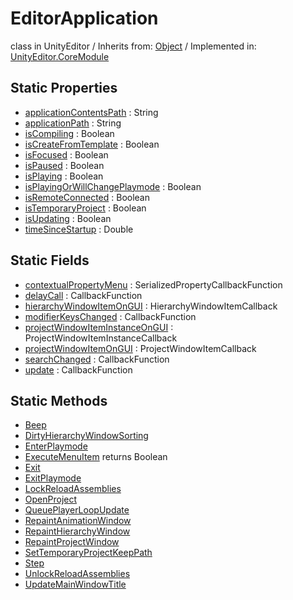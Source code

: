 # EditorApplication
class in UnityEditor
 / Inherits from: <a href="https://docs.unity3d.com/6000.0/Documentation/ScriptReference/Object.html">Object</a> / Implemented in: <a href="https://docs.unity3d.com/6000.0/Documentation/ScriptReference/UnityEditor.CoreModule.html">UnityEditor.CoreModule</a>
## Static Properties
- <a href="https://docs.unity3d.com/6000.0/Documentation/ScriptReference/EditorApplication-applicationContentsPath.html">applicationContentsPath</a> : String
- <a href="https://docs.unity3d.com/6000.0/Documentation/ScriptReference/EditorApplication-applicationPath.html">applicationPath</a> : String
- <a href="https://docs.unity3d.com/6000.0/Documentation/ScriptReference/EditorApplication-isCompiling.html">isCompiling</a> : Boolean
- <a href="https://docs.unity3d.com/6000.0/Documentation/ScriptReference/EditorApplication-isCreateFromTemplate.html">isCreateFromTemplate</a> : Boolean
- <a href="https://docs.unity3d.com/6000.0/Documentation/ScriptReference/EditorApplication-isFocused.html">isFocused</a> : Boolean
- <a href="https://docs.unity3d.com/6000.0/Documentation/ScriptReference/EditorApplication-isPaused.html">isPaused</a> : Boolean
- <a href="https://docs.unity3d.com/6000.0/Documentation/ScriptReference/EditorApplication-isPlaying.html">isPlaying</a> : Boolean
- <a href="https://docs.unity3d.com/6000.0/Documentation/ScriptReference/EditorApplication-isPlayingOrWillChangePlaymode.html">isPlayingOrWillChangePlaymode</a> : Boolean
- <a href="https://docs.unity3d.com/6000.0/Documentation/ScriptReference/EditorApplication-isRemoteConnected.html">isRemoteConnected</a> : Boolean
- <a href="https://docs.unity3d.com/6000.0/Documentation/ScriptReference/EditorApplication-isTemporaryProject.html">isTemporaryProject</a> : Boolean
- <a href="https://docs.unity3d.com/6000.0/Documentation/ScriptReference/EditorApplication-isUpdating.html">isUpdating</a> : Boolean
- <a href="https://docs.unity3d.com/6000.0/Documentation/ScriptReference/EditorApplication-timeSinceStartup.html">timeSinceStartup</a> : Double
## Static Fields
- <a href="https://docs.unity3d.com/6000.0/Documentation/ScriptReference/EditorApplication-contextualPropertyMenu.html">contextualPropertyMenu</a> : SerializedPropertyCallbackFunction
- <a href="https://docs.unity3d.com/6000.0/Documentation/ScriptReference/EditorApplication-delayCall.html">delayCall</a> : CallbackFunction
- <a href="https://docs.unity3d.com/6000.0/Documentation/ScriptReference/EditorApplication-hierarchyWindowItemOnGUI.html">hierarchyWindowItemOnGUI</a> : HierarchyWindowItemCallback
- <a href="https://docs.unity3d.com/6000.0/Documentation/ScriptReference/EditorApplication-modifierKeysChanged.html">modifierKeysChanged</a> : CallbackFunction
- <a href="https://docs.unity3d.com/6000.0/Documentation/ScriptReference/EditorApplication-projectWindowItemInstanceOnGUI.html">projectWindowItemInstanceOnGUI</a> : ProjectWindowItemInstanceCallback
- <a href="https://docs.unity3d.com/6000.0/Documentation/ScriptReference/EditorApplication-projectWindowItemOnGUI.html">projectWindowItemOnGUI</a> : ProjectWindowItemCallback
- <a href="https://docs.unity3d.com/6000.0/Documentation/ScriptReference/EditorApplication-searchChanged.html">searchChanged</a> : CallbackFunction
- <a href="https://docs.unity3d.com/6000.0/Documentation/ScriptReference/EditorApplication-update.html">update</a> : CallbackFunction
## Static Methods
- <a href="https://docs.unity3d.com/6000.0/Documentation/ScriptReference/EditorApplication.Beep.html">Beep</a>
- <a href="https://docs.unity3d.com/6000.0/Documentation/ScriptReference/EditorApplication.DirtyHierarchyWindowSorting.html">DirtyHierarchyWindowSorting</a>
- <a href="https://docs.unity3d.com/6000.0/Documentation/ScriptReference/EditorApplication.EnterPlaymode.html">EnterPlaymode</a>
- <a href="https://docs.unity3d.com/6000.0/Documentation/ScriptReference/EditorApplication.ExecuteMenuItem.html">ExecuteMenuItem</a> returns Boolean
- <a href="https://docs.unity3d.com/6000.0/Documentation/ScriptReference/EditorApplication.Exit.html">Exit</a>
- <a href="https://docs.unity3d.com/6000.0/Documentation/ScriptReference/EditorApplication.ExitPlaymode.html">ExitPlaymode</a>
- <a href="https://docs.unity3d.com/6000.0/Documentation/ScriptReference/EditorApplication.LockReloadAssemblies.html">LockReloadAssemblies</a>
- <a href="https://docs.unity3d.com/6000.0/Documentation/ScriptReference/EditorApplication.OpenProject.html">OpenProject</a>
- <a href="https://docs.unity3d.com/6000.0/Documentation/ScriptReference/EditorApplication.QueuePlayerLoopUpdate.html">QueuePlayerLoopUpdate</a>
- <a href="https://docs.unity3d.com/6000.0/Documentation/ScriptReference/EditorApplication.RepaintAnimationWindow.html">RepaintAnimationWindow</a>
- <a href="https://docs.unity3d.com/6000.0/Documentation/ScriptReference/EditorApplication.RepaintHierarchyWindow.html">RepaintHierarchyWindow</a>
- <a href="https://docs.unity3d.com/6000.0/Documentation/ScriptReference/EditorApplication.RepaintProjectWindow.html">RepaintProjectWindow</a>
- <a href="https://docs.unity3d.com/6000.0/Documentation/ScriptReference/EditorApplication.SetTemporaryProjectKeepPath.html">SetTemporaryProjectKeepPath</a>
- <a href="https://docs.unity3d.com/6000.0/Documentation/ScriptReference/EditorApplication.Step.html">Step</a>
- <a href="https://docs.unity3d.com/6000.0/Documentation/ScriptReference/EditorApplication.UnlockReloadAssemblies.html">UnlockReloadAssemblies</a>
- <a href="https://docs.unity3d.com/6000.0/Documentation/ScriptReference/EditorApplication.UpdateMainWindowTitle.html">UpdateMainWindowTitle</a>
